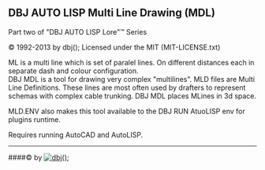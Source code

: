
DBJ AUTO LISP Multi Line Drawing (MDL)  
--------------------------------------  
Part two of "DBJ AUTO LISP Lore"&trade;  Series

&copy; 1992-2013 by dbj();
Licensed under the MIT (MIT-LICENSE.txt)  

ML is a multi line which is set of paralel lines. On different distances each in separate dash and colour configuration.   
DBJ MDL is a tool for drawing very complex "multilines". MLD files are Multi Line Definitions. These lines are most often used by drafters to represent schemas with complex cable trunking.
DBJ MDL places MLines in 3d space. 

MLD.ENV also makes this tool available to the DBJ RUN AtuoLISP env for plugins runtime.  

Requires running AutoCAD and AutoLISP.  

  
---------------------------------------------------------------------  
####&copy; by [![dbj();](http://dbj.org/media/blue/dbj2_blue_50x50.png)](http://www.dbj.org "dbj")  
